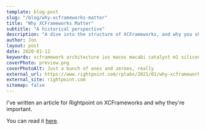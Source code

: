 ```yaml
---
template: blog-post
slug: "/blog/why-xcframeworks-matter"
title: "Why XCFrameworks Matter"
subtitle: "A historical perspective"
description: "A dive into the structure of XCFrameworks, and why you should be using them."
author: Jon
layout: post
date: 2020-01-12
keywords: xcframework architecture ios macos macabi catalyst m1 silicon
coverPhoto: preview.png
coverPhotoAlt: Just a bunch of ones and zeroes, really
external_url: https://www.rightpoint.com/rplabs/2021/01/why-xcframeworks-matter/
external_site: rightpoint.com
sitemap: false
---
```


I've written an article for Rightpoint on XCFrameworks and why they're important.

<!--more-->

You can read it [here](https://www.rightpoint.com/rplabs/2021/01/why-xcframeworks-matter/).